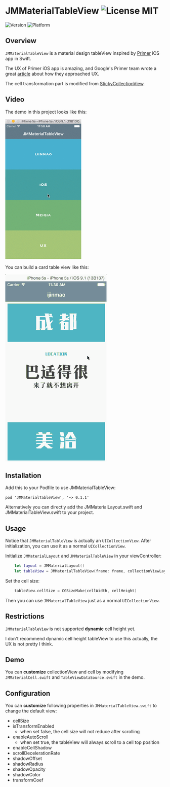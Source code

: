 JMMaterialTableView ![License MIT](https://go-shields.herokuapp.com/license-MIT-blue.png)
=======================

![Version](http://cocoapod-badges.herokuapp.com/v/JMMaterialTableView/badge.png)
![Platform](http://cocoapod-badges.herokuapp.com/p/JMMaterialTableView/badge.png)

Overview
---
`JMMaterialTableView` is a material design tableView inspired by [Primer](http://www.yourprimer.com/) iOS app in Swift.

The UX of Primer iOS app is amazing, and Google's Primer team wrote a great [article](https://medium.com/google-design/designing-a-ux-for-learning-ebed4fa0a798#.2ee2djini) about how they approached UX.

The cell transformation part is modified from [StickyCollectionView](https://github.com/matbeich/StickyCollectionView).

Video
---
The demo in this project looks like this:

![screenshot1](https://raw.githubusercontent.com/ijinmao/JMMaterialTableView/master/demoScreen1.gif)


You can build a card table view like this:

![screenshot1](https://raw.githubusercontent.com/ijinmao/JMMaterialTableView/master/demoScreen2.gif)

Installation
---
Add this to your Podfile to use JMMaterialTableView:

	pod 'JMMaterialTableView', '~> 0.1.1'

Alternatively you can directly add the JMMaterialLayout.swift and JMMaterialTableView.swift to your project.

Usage
---
Notice that `JMMaterialTableView` is actually an `UICollectionView`. After initialization, you can use it as a normal `UICollectionView`.

Initialize `JMMaterialLayout` and `JMMaterialTableView` in your viewController:

```Swift
	let layout = JMMaterialLayout()
	let tableView = JMMaterialTableView(frame: frame, collectionViewLayout: layout) 
```

Set the cell size:

```Swift
	tableView.cellSize = CGSizeMake(cellWidth, cellHeight)
```

Then you can use `JMMaterialTableView` just as a normal `UICollectionView`.

Restrictions
---
`JMMaterialTableView` is not supported **dynamic** cell height yet. 

I don't recommend dynamic cell height tableView to use this actually, the UX is not pretty I think.

Demo
---
You can **customize** collectionView and cell by modifying `JMMaterialCell.swift` and `TableViewDataSource.swift` in the demo.

Configuration
---
You can **customize** following properties in `JMMaterialTableView.swift` to change the default view:

* cellSize
* isTransformEnabled   		
	* when set false, the cell size will not reduce after scrolling
* enableAutoScroll			
	* when set true, the tableView will always scroll to a cell top position
* enableCellShadow		
* scrollDecelerationRate 		
* shadowOffset			
* shadowRadius
* shadowOpacity
* shadowColor
* transformCoef

